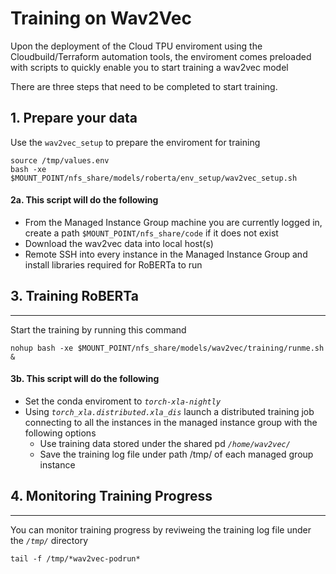 # Training on Wav2Vec


Upon the deployment of the Cloud TPU enviroment using the Cloudbuild/Terraform automation tools, the enviroment comes preloaded with scripts to quickly enable you to start training a wav2vec model

There are three steps that need to be completed to start training. 

## 1. Prepare your data

Use the `wav2vec_setup` to prepare the enviroment for training 

```
source /tmp/values.env
bash -xe $MOUNT_POINT/nfs_share/models/roberta/env_setup/wav2vec_setup.sh
```

#### 2a. This script will do the following
- From the Managed Instance Group machine you are currently logged in, create a path `$MOUNT_POINT/nfs_share/code` if it does not exist 
- Download the wav2vec data into local host(s) 
- Remote SSH into every instance in the Managed Instance Group and install libraries required for RoBERTa to run  

## 3. Training  RoBERTa 
---

Start the training by running this command 

```
nohup bash -xe $MOUNT_POINT/nfs_share/models/wav2vec/training/runme.sh &
```

#### 3b. This script will do the following
- Set the conda enviroment to *`torch-xla-nightly`*
- Using *`torch_xla.distributed.xla_dis`* launch a distributed training job connecting to all the instances in the managed instance group with the following options
    - Use training data stored under the shared pd *`/home/wav2vec/`*
    - Save the training log file under path /tmp/ of each managed group instance 


## 4. Monitoring Training Progress 
---

You can monitor training progress by reviweing the training log file under the *`/tmp/`* directory 

```
tail -f /tmp/*wav2vec-podrun*
````

